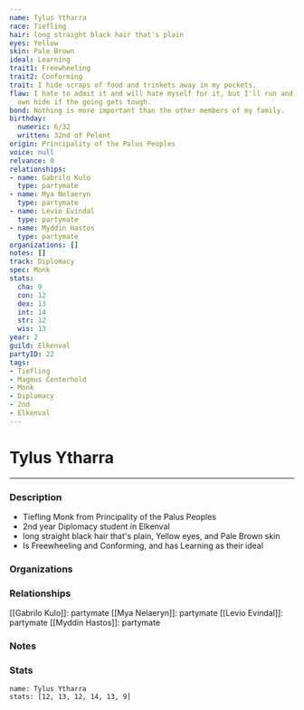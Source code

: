 ```yaml
---
name: Tylus Ytharra
race: Tiefling
hair: long straight black hair that's plain
eyes: Yellow
skin: Pale Brown
ideal: Learning
trait1: Freewheeling
trait2: Conforming
trait: I hide scraps of food and trinkets away in my pockets.
flaw: I hate to admit it and will hate myself for it, but I'll run and preserve my
  own hide if the going gets tough.
bond: Nothing is more important than the other members of my family.
birthday:
  numeric: 6/32
  written: 32nd of Pelent
origin: Principality of the Palus Peoples
voice: null
relvance: 0
relationships:
- name: Gabrilo Kulo
  type: partymate
- name: Mya Nelaeryn
  type: partymate
- name: Levio Evindal
  type: partymate
- name: Myddin Hastos
  type: partymate
organizations: []
notes: []
track: Diplomacy
spec: Monk
stats:
  cha: 9
  con: 12
  dex: 13
  int: 14
  str: 12
  wis: 13
year: 2
guild: Elkenval
partyID: 22
tags:
- Tiefling
- Magmus Centerhold
- Monk
- Diplomacy
- 2nd
- Elkenval
---
```

# Tylus Ytharra
---
### Description
- Tiefling Monk from Principality of the Palus Peoples
- 2nd year Diplomacy student in Elkenval
- long straight black hair that's plain, Yellow eyes, and Pale Brown skin
- Is Freewheeling and Conforming, and has Learning as their ideal

### Organizations

### Relationships
[[Gabrilo Kulo]]: partymate
[[Mya Nelaeryn]]: partymate
[[Levio Evindal]]: partymate
[[Myddin Hastos]]: partymate

### Notes

### Stats
```statblock
name: Tylus Ytharra
stats: [12, 13, 12, 14, 13, 9]
```